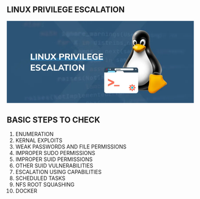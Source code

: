 ## LINUX PRIVILEGE ESCALATION

![image](images/lp.png)
			    
## BASIC STEPS TO CHECK

1. ENUMERATION
2. KERNAL EXPLOITS
3. WEAK PASSWORDS AND FILE PERMISSIONS
4. IMPROPER SUDO PERMISSIONS
5. IMPROPER SUID PERMISSIONS
6. OTHER SUID VULNERABILITIES
7. ESCALATION USING CAPABILITIES
8. SCHEDULED TASKS
9. NFS ROOT SQUASHING
10. DOCKER


	
